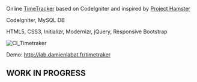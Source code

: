 Online [TimeTracker](http://en.wikipedia.org/wiki/Time_tracking_software) based on CodeIgniter and inspired by [Project Hamster](http://projecthamster.wordpress.com/)

CodeIgniter, MySQL DB

HTML5, CSS3, Initializr, Modernizr, jQuery, Responsive Bootstrap

![CI_Timetraker](https://raw.github.com/damienlabat/persolab/master/Public/asset/img/timetraker.jpg)

Demo: http://lab.damienlabat.fr/timetraker

WORK IN PROGRESS
--------------
